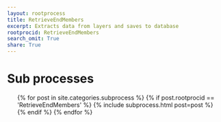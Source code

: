 ```yaml
---
layout: rootprocess
title: RetrieveEndMembers
excerpt: Extracts data from layers and saves to database
rootprocid: RetrieveEndMembers
search_omit: True
share: True
---
```

<h1 class='foot-description'>Sub processes</h1>
<ul class='post-list'>
{% for post in site.categories.subprocess %}
 {% if post.rootprocid == 'RetrieveEndMembers' %}
   {% include subprocess.html post=post %}
 {% endif %}
{% endfor %}
</ul>

